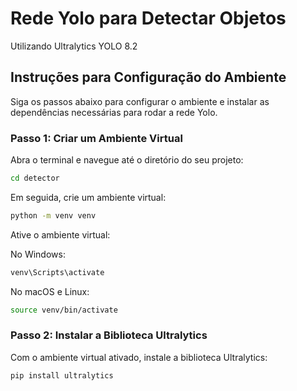 # Rede Yolo para Detectar Objetos

Utilizando Ultralytics YOLO 8.2

## Instruções para Configuração do Ambiente

Siga os passos abaixo para configurar o ambiente e instalar as dependências necessárias para rodar a rede Yolo.

### Passo 1: Criar um Ambiente Virtual

Abra o terminal e navegue até o diretório do seu projeto:

```bash
cd detector
```
Em seguida, crie um ambiente virtual:

```bash
python -m venv venv
```

Ative o ambiente virtual:

No Windows:  

```bash
venv\Scripts\activate
```
No macOS e Linux:
```bash
source venv/bin/activate
```

### Passo 2: Instalar a Biblioteca Ultralytics
Com o ambiente virtual ativado, instale a biblioteca Ultralytics:
```bash
pip install ultralytics
```
